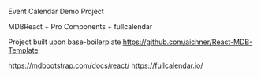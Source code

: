 Event Calendar Demo Project

MDBReact + Pro Components + fullcalendar 

Project built upon base-boilerplate
https://github.com/aichner/React-MDB-Template

https://mdbootstrap.com/docs/react/
https://fullcalendar.io/
